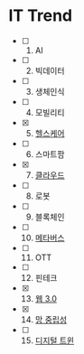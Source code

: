 # IT Trend
- [ ] 01. AI  
- [ ] 02. 빅데이터  
- [ ] 03. 생체인식  
- [ ] 04. 모빌리티  
- [X] 05. [헬스케어](https://github.com/blackhoal/SSAFY-Interview/blob/main/Health%20care.md)  
- [ ] 06. 스마트팜  
- [X] 07. [클라우드](https://github.com/blackhoal/SSAFY-Interview/blob/main/Cloud.md)  
- [ ] 08. 로봇  
- [ ] 09. 블록체인  
- [ ] 10. [메타버스](https://github.com/blackhoal/SSAFY-Interview/blob/main/Metaverse.md)  
- [ ] 11. OTT  
- [ ] 12. 핀테크  
- [X] 13. [웹 3.0](https://github.com/blackhoal/SSAFY-Interview/blob/main/Web%203.0.md)  
- [X] 14. [망 중립성](https://github.com/blackhoal/SSAFY-Interview/blob/main/Net%20Neutrality.md)
- [ ] 15. [디지털 트윈](https://github.com/blackhoal/SSAFY-Interview/blob/main/Digital%20Twin.md)  

